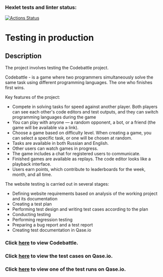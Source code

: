 ### Hexlet tests and linter status:

[![Actions Status](https://github.com/hitriylis/qa-engineer-project-85/actions/workflows/hexlet-check.yml/badge.svg)](https://github.com/hitriylis/qa-engineer-project-85/actions)

# Testing in production

## Description

The project involves testing the Codebattle project.

Codebattle - is a game where two programmers simultaneously solve the same task using different programming languages. The one who finishes first wins.

Key features of the project:

- Compete in solving tasks for speed against another player. Both players can see each other's code editors and test outputs, and they can switch programming languages during the game
- You can play with anyone — a random opponent, a bot, or a friend (the game will be available via a link).
- Choose a game based on difficulty level. When creating a game, you can select a specific task, or one will be chosen at random.
- Tasks are available in both Russian and English.
- Other users can watch games in progress.
- The game includes a chat for registered users to communicate.
- Finished games are available as replays. The code editor looks like a playback interface.
- Users earn points, which contribute to leaderboards for the week, month, and all time.

The website testing is carried out in several stages:

- Defining website requirements based on analysis of the working project and its documentation
- Creating a test plan
- Performing test design and writing test cases according to the plan
- Conducting testing
- Performing regression testing
- Preparing a bug report and a test report
- Creating test documentation in Qase.io

### Click [here](https://codebattle.hexlet.io/) to view Codebattle.

### Click [here](https://drive.google.com/file/d/1-bKdhDkkGSlt3jxbgV9PJV17EabRMJ_j/view?usp=sharing) to view the test cases on Qase.io.

### Click [here](https://drive.google.com/file/d/1n4o9le-I-QwzJwy4-x7kyJhY-Tgti6Fx/view?usp=sharing) to view one of the test runs on Qase.io.
